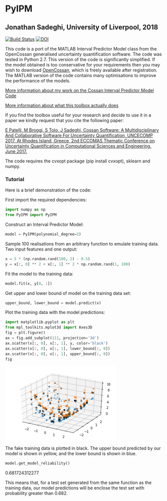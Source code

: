 
# PyIPM
## Jonathan Sadeghi, University of Liverpool, 2018

[![Build Status](https://travis-ci.org/JCSadeghi/PyIPM.svg?branch=master)](https://travis-ci.org/JCSadeghi/PyIPM)
[![DOI](https://zenodo.org/badge/124306436.svg)](https://zenodo.org/badge/latestdoi/124306436)

This code is a port of the MATLAB Interval Predictor Model class from the OpenCossan generalised uncertainty quantification software. The code was tested in Python 2.7.
This version of the code is significantly simplified. If the model obtained is too conservative for your requirements then you may wish to download [OpenCossan](http://www.cossan.co.uk), which is freely available after registration. The MATLAB version of the code contains many optimisations to improve the performance of the models.

[More information about my work on the Cossan Interval Predictor Model Code](https://jcsadeghi.github.io/blog/2018/math/)

[More information about what this toolbox actually does](https://www.researchgate.net/publication/317598944_COSSAN_SOFTWARE_A_MULTIDISCIPLINARY_AND_COLLABORATIVE_SOFTWARE_FOR_UNCERTAINTY_QUANTIFICATION)

If you find the toolbox useful for your research and decide to use it in a paper we kindly request that you cite the following paper:

[E Patelli, M Broggi, S Tolo, J Sadeghi, Cossan Software: A Multidisciplinary And Collaborative Software For Uncertainty Quantification, UNCECOMP 2017, At Rhodes Island, Greece, 2nd ECCOMAS Thematic Conference on Uncertainty Quantification in Computational Sciences and Engineering, June 2017.](https://www.researchgate.net/publication/317598944_COSSAN_SOFTWARE_A_MULTIDISCIPLINARY_AND_COLLABORATIVE_SOFTWARE_FOR_UNCERTAINTY_QUANTIFICATION)

The code requires the cvxopt package (pip install cvxopt), sklearn and numpy.

### Tutorial

Here is a brief demonstration of the code:

First import the required dependencies:

```python
import numpy as np
from PyIPM import PyIPM
```

Construct an Interval Predictor Model:

```python
model = PyIPM(polynomial_degree=2)
```

Sample 100 realisations from an arbitrary function to emulate training data. Two input features and one output:
```python
x = 5 * (np.random.rand(100, 2) - 0.5)
y = x[:, 0] ** 2 + x[:, 1] ** 2 * np.random.rand(1, 100)
```

Fit the model to the training data:
```python
model.fit(x, y[0, :])
```

Get upper and lower bound of model on the training data set:
```python
upper_bound, lower_bound = model.predict(x)
```

Plot the training data with the model predictions:
```python
import matplotlib.pyplot as plt
from mpl_toolkits.mplot3d import Axes3D
fig = plt.figure()
ax = fig.add_subplot(111, projection='3d')
ax.scatter(x[:, 0], x[:, 1], y, color='black')
ax.scatter(x[:, 0], x[:, 1], lower_bound[:, 0])
ax.scatter(x[:, 0], x[:, 1], upper_bound[:, 0])
fig
```

![png](output_6_0.png)

The fake training data is plotted in black. The upper bound predicted by our model is shown in yellow, and the lower bound is shown in blue.

```python
model.get_model_reliability()
```

0.681724312277

This means that, for a test set generated from the same function as the training data, our model predictions will be enclose the test set with probability greater than 0.682. 
